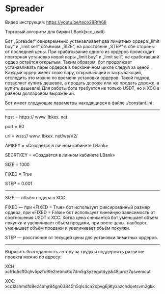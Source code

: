 # Spreader
Видео инструкция: https://youtu.be/teco29Rfh68

Торговый алгоритм для биржи LBank(xcc_usdt)


Бот „Spreader“ одновременно устанавливает два лимитных ордера „limit buy“ и „limit sell“  объёмом „SIZE“, на расстояние „STEP“ в обе стороны от последней цены. При срабатывание одного из ордеров происходит повторная установка новой пары „limit buy“ и „limit sell“, не сработавший ордер остаётся открытым. Таким образом, бот продолжает устанавливать пары ордеров в бесконечном цикле следуя за ценой. Каждый ордер имеет свою пару, открывающий и закрывающий, отследить это можно по времени установки ордеров. Такой подход позволяет купить дешевле, а продать дороже или же продать дороже, а купить дешевле! Для работы бота требуется не только USDT, но и XCC в равном долларовом выражении.

Бот имеет следующие параметры находящиеся в файле ./constant.ini :

------------------------------------------------

host = https:// www. lbkex. net

port = 80

url = wss:// www. lbkex. net/ws/V2/

APIKEY = «Создаётся в личном кабинете LBank»

SECRTKEY = «Создаётся в личном кабинете LBank»

SIZE = 1000

FIXED = True

STEP = 0.001

------------------------------------------------

SIZE — объём ордера в XCC

FIXED — при «FIXED = True» бот использует фиксированный размер ордера, при «FIXED = False» бот использует линейную зависимость от соотношения USDT к XCC. Когда цена снижается бот уменьшает объём покупки и  увеличивает объём продажи, при росте цены, наоборот, уменьшает объём продажи и увеличивает объём покупки.

STEP — расстояние от текущей цены для установки лимитных ордеров.

--------------------------------------------------

Выразить благодарность автору за труды и поддержать развитие проекта можно по адресу:

XCH: xch1q5sff0qhv5pzfu9fe2retmx6q7dm5g3yzegutdyjsk48jurcz7qsvemcut

XCC: xcc1zshmdfd8ez4ahjr84gn63845h5qls4cn2cpvg6j9tyxazchdqetsvm2gkk
